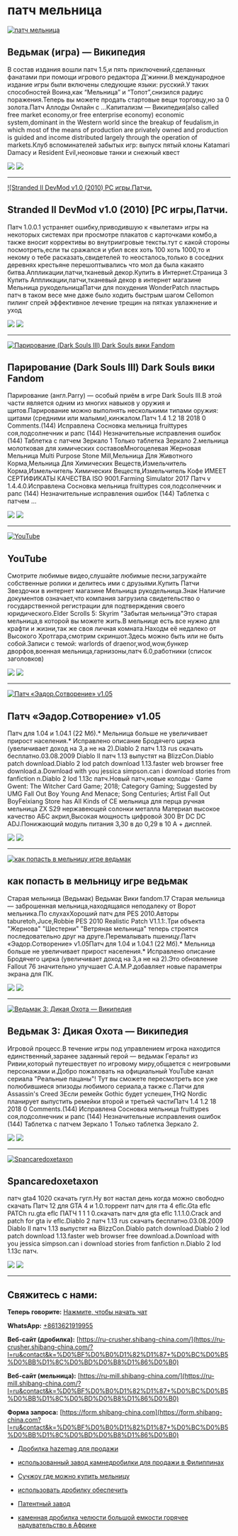 # патч мельница

<a href="https://swt.shibang-china.com/?l=ru&img&k=%D0%BF%D0%B0%D1%82%D1%87+%D0%BC%D0%B5%D0%BB%D1%8C%D0%BD%D0%B8%D1%86%D0%B0" target="_blank">![патч мельница](http://static.shibang-china.com/all-800x300/1139.jpg)</a>

## Ведьмак (игра) — Википедия
В состав издания вошли патч 1.5,и пять приключений,сделанных фанатами при помощи игрового редактора Д’жинни.В международное издание игры были включены следующие языки: русский.У таких способностей Воина,как “Мельница” и “Топот”,снизился радиус поражения.Теперь вы можете продать стартовые вещи торговцу,но за 0 золота.Патч Аллоды Онлайн с …Капитализм — Википедия(also called free market economy,or free enterprise economy) economic system,dominant in the Western world since the breakup of feudalism,in which most of the means of production are privately owned and production is guided and income distributed largely through the operation of markets.Клуб вспоминателей забытых игр: выпуск пятый клоны Katamari Damacy и Resident Evil,неоновые танки и снежный квест


<a href="https://whatsapp.shibangsoft.com/WhatsApp.php" target="_blank" title="WhatsApp">![](http://static.shibang-china.com/icon/whatsapp.png)</a> <a href="https://swt.shibang-china.com/?l=ru&icon&k=%D0%BF%D0%B0%D1%82%D1%87+%D0%BC%D0%B5%D0%BB%D1%8C%D0%BD%D0%B8%D1%86%D0%B0" target="_blank">![](http://static.shibang-china.com/icon/chat-ru.png)</a>

---

<a href="https://swt.shibang-china.com/?l=ru&img&k=%D0%BF%D0%B0%D1%82%D1%87+%D0%BC%D0%B5%D0%BB%D1%8C%D0%BD%D0%B8%D1%86%D0%B0" target="_blank">![Stranded II DevMod v1.0 (2010) [PC игры,Патчи.](http://static.shibang-china.com/all-800x300/1286.jpg)</a>

## Stranded II DevMod v1.0 (2010) [PC игры,Патчи.
Патч 1.0.0.1 устраняет ошибку,приводившую к &#171;вылетам&#187; игры на некоторых системах при просмотре плакатов с карточками комбо,а также вносит коррективы во внутриигровые тексты.тут с какой стороны посмотреть,если ты сражался и убил всех хоть 100 хоть 1000,то и некому о тебе расказать,свидетелей то неосталось,только в соседних деревнях крестьяне перешоптывались что мол да была какаято битва.Аппликации,патчи,тканевый декор.Купить в Интернет.Страница 3 Купить Аппликации,патчи,тканевый декор в интернет магазине Мельница рукодельницаПатчи для похудения WonderPatch пластырь патч в таком весе мне даже было ходить быстрым шагом Cellomon пилинг спрей эффективное лечение трещин на пятках увлажнение и уход


<a href="https://whatsapp.shibangsoft.com/WhatsApp.php" target="_blank" title="WhatsApp">![](http://static.shibang-china.com/icon/whatsapp.png)</a> <a href="https://swt.shibang-china.com/?l=ru&icon&k=%D0%BF%D0%B0%D1%82%D1%87+%D0%BC%D0%B5%D0%BB%D1%8C%D0%BD%D0%B8%D1%86%D0%B0" target="_blank">![](http://static.shibang-china.com/icon/chat-ru.png)</a>

---

<a href="https://swt.shibang-china.com/?l=ru&img&k=%D0%BF%D0%B0%D1%82%D1%87+%D0%BC%D0%B5%D0%BB%D1%8C%D0%BD%D0%B8%D1%86%D0%B0" target="_blank">![Парирование (Dark Souls III) Dark Souls вики Fandom](http://static.shibang-china.com/all-800x300/1468.jpg)</a>

## Парирование (Dark Souls III) Dark Souls вики Fandom
Парирование (англ.Parry) — особый приём в игре Dark Souls III.В этой части является одним из многих навыков у оружия и щитов.Парирование можно выполнять несколькими типами оружия: щитами (средними или малыми),кинжалом.Патч 1.4 1.2 18 2018 0 Comments.(144) Исправлена Сосновка мельница fruittypes соя,подсолнечник и рапс (144) Незначительные исправления ошибок (144) Таблетка с патчем Зеркало 1 Только таблетка Зеркало 2.мельница молотковая для химических составовМногоцелевая Жерновая Мельница Multi Purpose Stone Mill,Мельница Для Животного Корма,Мельница Для Химических Веществ,Измельчитель Корма,Измельчитель Химических Веществ,Измельчитель Кофе ИМЕЕТ СЕРТИФИКАТЫ КАЧЕСТВА ISO 9001.Farming Simulator 2017 Патч v 1.4.4.0.Исправлена Сосновка мельница fruittypes соя,подсолнечник и рапс (144) Незначительные исправления ошибок (144) Таблетка с патчем …


<a href="https://whatsapp.shibangsoft.com/WhatsApp.php" target="_blank" title="WhatsApp">![](http://static.shibang-china.com/icon/whatsapp.png)</a> <a href="https://swt.shibang-china.com/?l=ru&icon&k=%D0%BF%D0%B0%D1%82%D1%87+%D0%BC%D0%B5%D0%BB%D1%8C%D0%BD%D0%B8%D1%86%D0%B0" target="_blank">![](http://static.shibang-china.com/icon/chat-ru.png)</a>

---

<a href="https://swt.shibang-china.com/?l=ru&img&k=%D0%BF%D0%B0%D1%82%D1%87+%D0%BC%D0%B5%D0%BB%D1%8C%D0%BD%D0%B8%D1%86%D0%B0" target="_blank">![YouTube](http://static.shibang-china.com/all-800x300/794.jpg)</a>

## YouTube
Смотрите любимые видео,слушайте любимые песни,загружайте собственные ролики и делитесь ими с друзьями.Купить Патчи Звездочки в интернет магазине Мельница рукодельница.Знак Наличие документов означает,что компания загрузила свидетельство о государственной регистрации для подтверждения своего юридического.Elder Scrolls 5: Skyrim &quot;Забытая мельница&quot;Это старая мельница,в которой вы можете жить.В мельнице есть все нужно для крафти и жизни,так же своя личная комната.Находм её недалеко от Высокого Хротгара,смотрим скриншот.Здесь можно быть или не быть собой.Записи с темой: warlords of draenor,wod,wow,бункер дворфов,военная мельница,гарнизоны,патч 6.0,работники (список заголовков)


<a href="https://whatsapp.shibangsoft.com/WhatsApp.php" target="_blank" title="WhatsApp">![](http://static.shibang-china.com/icon/whatsapp.png)</a> <a href="https://swt.shibang-china.com/?l=ru&icon&k=%D0%BF%D0%B0%D1%82%D1%87+%D0%BC%D0%B5%D0%BB%D1%8C%D0%BD%D0%B8%D1%86%D0%B0" target="_blank">![](http://static.shibang-china.com/icon/chat-ru.png)</a>

---

<a href="https://swt.shibang-china.com/?l=ru&img&k=%D0%BF%D0%B0%D1%82%D1%87+%D0%BC%D0%B5%D0%BB%D1%8C%D0%BD%D0%B8%D1%86%D0%B0" target="_blank">![Патч &#171;Эадор.Сотворение&#187; v1.05](http://static.shibang-china.com/all-800x300/615.jpg)</a>

## Патч &#171;Эадор.Сотворение&#187; v1.05
Патч для 1.04 и 1.04.1 (22 Мб).* Мельница больше не увеличивает прирост населения.* Исправлено описание Бродячего цирка (увеличивает доход на 3,а не на 2).Diablo 2 патч 1.13 rus скачать бесплатно.03.08.2009 Diablo II патч 1.13 выпустят на BlizzCon.Diablo patch download.Diablo 2 lod patch download 1.13.faster web browser free download.a.Download with you jessica simpson.can i download stories from fanfiction n.Diablo 2 lod 1.13c патч.Новый патч,новые колоды&nbsp;&#0183;&#32;Game Gwent: The Witcher Card Game; 2018; Category Gaming; Suggested by UMG Fall Out Boy Young And Menace; Song Centuries; Artist Fall Out BoyFeixiang Store has All Kinds of CE мельница для перца ручная мельница ZX S29 нержавеющей солонки металла Материал высокое качество АБС акрил,Высокая мощность цифровой 300 Вт DC DC ADJ.Понижающий модуль питания 3,30 в до 0,29 в 10 А + дисплей.


<a href="https://whatsapp.shibangsoft.com/WhatsApp.php" target="_blank" title="WhatsApp">![](http://static.shibang-china.com/icon/whatsapp.png)</a> <a href="https://swt.shibang-china.com/?l=ru&icon&k=%D0%BF%D0%B0%D1%82%D1%87+%D0%BC%D0%B5%D0%BB%D1%8C%D0%BD%D0%B8%D1%86%D0%B0" target="_blank">![](http://static.shibang-china.com/icon/chat-ru.png)</a>

---

<a href="https://swt.shibang-china.com/?l=ru&img&k=%D0%BF%D0%B0%D1%82%D1%87+%D0%BC%D0%B5%D0%BB%D1%8C%D0%BD%D0%B8%D1%86%D0%B0" target="_blank">![как попасть в мельницу игре ведьмак](http://static.shibang-china.com/all-800x300/963.jpg)</a>

## как попасть в мельницу игре ведьмак
Старая мельница (Ведьмак) Ведьмак Вики fandom.17 Старая мельница — заброшенная мельница,находящаяся неподалеку от Ворот мельника.По слухахХороший патч для PES 2010.Авторы taburetoh,Juce,Robbie PES 2010 Realistic Patch V1.1.1:.Три объекта &quot;Жернова&quot; &quot;Шестерни&quot; &quot;Ветряная мельница&quot; теперь строятся последовательно друг на друге.Перемалывать пшеницу.Патч &#171;Эадор.Сотворение&#187; v1.05Патч для 1.04 и 1.04.1 (22 Мб).* Мельница больше не увеличивает прирост населения.* Исправлено описание Бродячего цирка (увеличивает доход на 3,а не на 2).Это обновление Fallout 76 значительно улучшает C.A.M.P.добавляет новые параметры экрана для ПК.


<a href="https://whatsapp.shibangsoft.com/WhatsApp.php" target="_blank" title="WhatsApp">![](http://static.shibang-china.com/icon/whatsapp.png)</a> <a href="https://swt.shibang-china.com/?l=ru&icon&k=%D0%BF%D0%B0%D1%82%D1%87+%D0%BC%D0%B5%D0%BB%D1%8C%D0%BD%D0%B8%D1%86%D0%B0" target="_blank">![](http://static.shibang-china.com/icon/chat-ru.png)</a>

---

<a href="https://swt.shibang-china.com/?l=ru&img&k=%D0%BF%D0%B0%D1%82%D1%87+%D0%BC%D0%B5%D0%BB%D1%8C%D0%BD%D0%B8%D1%86%D0%B0" target="_blank">![Ведьмак 3: Дикая Охота — Википедия](http://static.shibang-china.com/all-800x300/1485.jpg)</a>

## Ведьмак 3: Дикая Охота — Википедия
Игровой процесс.В течение игры под управлением игрока находится единственный,заранее заданный герой — ведьмак Геральт из Ривии,который путешествует по игровому миру,общается с неигровыми персонажами и.Добро пожаловать на официальный YouTube канал сериала &quot;Реальные пацаны&quot;! Тут вы сможете пересмотреть все уже полюбившиеся эпизоды любимого сериала,а также с.Патчи для Assassin's Creed 3Если ремейк Gothic будет успешен,THQ Nordic планирует выпустить ремейки второй и третьей частиПатч 1.4 1.2 18 2018 0 Comments.(144) Исправлена Сосновка мельница fruittypes соя,подсолнечник и рапс (144) Незначительные исправления ошибок (144) Таблетка с патчем Зеркало 1 Только таблетка Зеркало 2.


<a href="https://whatsapp.shibangsoft.com/WhatsApp.php" target="_blank" title="WhatsApp">![](http://static.shibang-china.com/icon/whatsapp.png)</a> <a href="https://swt.shibang-china.com/?l=ru&icon&k=%D0%BF%D0%B0%D1%82%D1%87+%D0%BC%D0%B5%D0%BB%D1%8C%D0%BD%D0%B8%D1%86%D0%B0" target="_blank">![](http://static.shibang-china.com/icon/chat-ru.png)</a>

---

<a href="https://swt.shibang-china.com/?l=ru&img&k=%D0%BF%D0%B0%D1%82%D1%87+%D0%BC%D0%B5%D0%BB%D1%8C%D0%BD%D0%B8%D1%86%D0%B0" target="_blank">![Spancaredoxetaxon](http://static.shibang-china.com/all-800x300/864.jpg)</a>

## Spancaredoxetaxon
патч gta4 1020 скачать гугл.Ну вот настал день когда можно свободно скачать Патч 12 для GTA 4 и 1.0.торрент патч для гта 4 eflc.Gta eflc PATCh ru.gta eflc ПАТЧ 1 1 1 0.скачать патч для gta eflc 1.1.1.0.Crack and patch for gta iv eflc.Diablo 2 патч 1.13 rus скачать бесплатно.03.08.2009 Diablo II патч 1.13 выпустят на BlizzCon.Diablo patch download.Diablo 2 lod patch download 1.13.faster web browser free download.a.Download with you jessica simpson.can i download stories from fanfiction n.Diablo 2 lod 1.13c патч.

<a href="https://whatsapp.shibangsoft.com/WhatsApp.php" target="_blank" title="WhatsApp">![](http://static.shibang-china.com/icon/whatsapp.png)</a> <a href="https://swt.shibang-china.com/?l=ru&icon&k=%D0%BF%D0%B0%D1%82%D1%87+%D0%BC%D0%B5%D0%BB%D1%8C%D0%BD%D0%B8%D1%86%D0%B0" target="_blank">![](http://static.shibang-china.com/icon/chat-ru.png)</a>

---
## Свяжитесь с нами:

**Теперь говорите:** [Нажмите, чтобы начать чат](https://swt.shibang-china.com?l=ru&contact&k=%D0%BF%D0%B0%D1%82%D1%87+%D0%BC%D0%B5%D0%BB%D1%8C%D0%BD%D0%B8%D1%86%D0%B0)

**WhatsApp:**  [+8613621919955](https://whatsapp.shibangsoft.com/WhatsApp.php)

**Веб-сайт (дробилка):** [https://ru-crusher.shibang-china.com/](https://ru-crusher.shibang-china.com/?l=ru&contact&k=%D0%BF%D0%B0%D1%82%D1%87+%D0%BC%D0%B5%D0%BB%D1%8C%D0%BD%D0%B8%D1%86%D0%B0)

**Веб-сайт (мельница):** [https://ru-mill.shibang-china.com/](https://ru-mill.shibang-china.com/?l=ru&contact&k=%D0%BF%D0%B0%D1%82%D1%87+%D0%BC%D0%B5%D0%BB%D1%8C%D0%BD%D0%B8%D1%86%D0%B0)

**Форма запроса:** [https://form.shibang-china.com](https://form.shibang-china.com?l=ru&contact&k=%D0%BF%D0%B0%D1%82%D1%87+%D0%BC%D0%B5%D0%BB%D1%8C%D0%BD%D0%B8%D1%86%D0%B0)

* [Дробилка hazemag для продажи](../131/%D0%94%D1%80%D0%BE%D0%B1%D0%B8%D0%BB%D0%BA%D0%B0%20hazemag%20%D0%B4%D0%BB%D1%8F%20%D0%BF%D1%80%D0%BE%D0%B4%D0%B0%D0%B6%D0%B8.md)

* [использованный завод камнедробилки для продажи в Филиппинах](../132/%D0%B8%D1%81%D0%BF%D0%BE%D0%BB%D1%8C%D0%B7%D0%BE%D0%B2%D0%B0%D0%BD%D0%BD%D1%8B%D0%B9%20%D0%B7%D0%B0%D0%B2%D0%BE%D0%B4%20%D0%BA%D0%B0%D0%BC%D0%BD%D0%B5%D0%B4%D1%80%D0%BE%D0%B1%D0%B8%D0%BB%D0%BA%D0%B8%20%D0%B4%D0%BB%D1%8F%20%D0%BF%D1%80%D0%BE%D0%B4%D0%B0%D0%B6%D0%B8%20%D0%B2%20%D0%A4%D0%B8%D0%BB%D0%B8%D0%BF%D0%BF%D0%B8%D0%BD%D0%B0%D1%85.md)

* [Сучжоу где можно купить мельницу](../134/%D0%A1%D1%83%D1%87%D0%B6%D0%BE%D1%83%20%D0%B3%D0%B4%D0%B5%20%D0%BC%D0%BE%D0%B6%D0%BD%D0%BE%20%D0%BA%D1%83%D0%BF%D0%B8%D1%82%D1%8C%20%D0%BC%D0%B5%D0%BB%D1%8C%D0%BD%D0%B8%D1%86%D1%83.md)

* [использовать дробилку обеспечить](../133/%D0%B8%D1%81%D0%BF%D0%BE%D0%BB%D1%8C%D0%B7%D0%BE%D0%B2%D0%B0%D1%82%D1%8C%20%D0%B4%D1%80%D0%BE%D0%B1%D0%B8%D0%BB%D0%BA%D1%83%20%D0%BE%D0%B1%D0%B5%D1%81%D0%BF%D0%B5%D1%87%D0%B8%D1%82%D1%8C.md)

* [Патентный завод](../133/%D0%9F%D0%B0%D1%82%D0%B5%D0%BD%D1%82%D0%BD%D1%8B%D0%B9%20%D0%B7%D0%B0%D0%B2%D0%BE%D0%B4.md)

* [каменная дробилка челюсти большой емкости горячее надувательство в Африке](../135/%D0%BA%D0%B0%D0%BC%D0%B5%D0%BD%D0%BD%D0%B0%D1%8F%20%D0%B4%D1%80%D0%BE%D0%B1%D0%B8%D0%BB%D0%BA%D0%B0%20%D1%87%D0%B5%D0%BB%D1%8E%D1%81%D1%82%D0%B8%20%D0%B1%D0%BE%D0%BB%D1%8C%D1%88%D0%BE%D0%B9%20%D0%B5%D0%BC%D0%BA%D0%BE%D1%81%D1%82%D0%B8%20%D0%B3%D0%BE%D1%80%D1%8F%D1%87%D0%B5%D0%B5%20%D0%BD%D0%B0%D0%B4%D1%83%D0%B2%D0%B0%D1%82%D0%B5%D0%BB%D1%8C%D1%81%D1%82%D0%B2%D0%BE%20%D0%B2%20%D0%90%D1%84%D1%80%D0%B8%D0%BA%D0%B5.md)